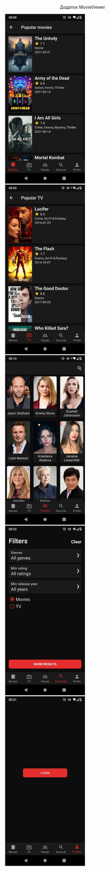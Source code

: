 <p align="center">
Додаток MovieViewer 
</p>

<img width="260" src="Screenshots/1.jpg"> <img width="260" src="Screenshots/3.jpg"> <img width="260" src="Screenshots/11.jpg">
<img width="260" src="Screenshots/12.jpg"> <img width="260" src="Screenshots/21.jpg">